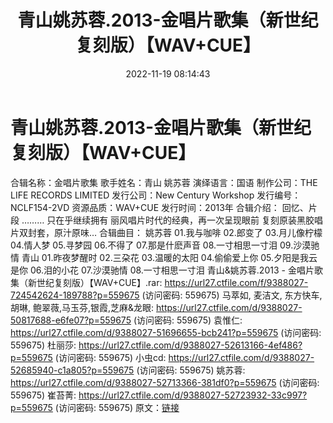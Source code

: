 ﻿---
title: 青山姚苏蓉.2013-金唱片歌集（新世纪复刻版）【WAV+CUE】
date: 2022-11-19 08:14:43
categories: WAV车载音乐、镜像
tags: 华语中文
---
# 青山姚苏蓉.2013-金唱片歌集（新世纪复刻版）【WAV+CUE】

合辑名称：金唱片歌集
歌手姓名：青山 姚苏蓉
演绎语言：国语
制作公司：THE LIFE RECORDS LIMITED
发行公司：New Century Workshop
发行编号：NCLF154-2VD
资源品质：WAV+CUE
发行时间：2013年
合辑介绍：
回忆、片段 ……… 只在乎继续拥有 丽风唱片时代的经典，再一次呈现眼前 复刻原装黑胶唱片双封套，原汁原味…
合辑曲目：
姚苏蓉
01.我与咖啡
02.郎变了
03.月儿像柠檬
04.情人梦
05.寻梦园
06.不得了
07.那是什麽声音
08.一寸相思一寸泪
09.沙漠驰情
青山
01.昨夜梦醒时
02.三朶花
03.温暖的太阳
04.偷偷爱上你
05.夕阳是我云是你
06.泪的小花
07.沙漠驰情
08.一寸相思一寸泪
青山&姚苏蓉.2013 - 金唱片歌集（新世纪复刻版）【WAV+CUE】.rar: https://url27.ctfile.com/f/9388027-724542624-189788?p=559675
(访问密码: 559675)
马萃如, 麦洁文, 东方快车,胡琳, 鲍翠薇,马玉芬,银霞,芝麻&龙眼: https://url27.ctfile.com/d/9388027-50817688-e6fe07?p=559675
(访问密码: 559675)
袁惟仁: https://url27.ctfile.com/d/9388027-51696655-bcb241?p=559675
(访问密码: 559675)
杜丽莎: https://url27.ctfile.com/d/9388027-52613166-4ef486?p=559675
(访问密码: 559675)
小虫cd: https://url27.ctfile.com/d/9388027-52685940-c1a805?p=559675
(访问密码: 559675)
姚苏蓉: https://url27.ctfile.com/d/9388027-52713366-381df0?p=559675
(访问密码: 559675)
崔苔菁: https://url27.ctfile.com/d/9388027-52723932-33c997?p=559675
(访问密码: 559675)
原文：[链接](https://blog.sina.com.cn/s/blog_1647c7e76010310bi.html)